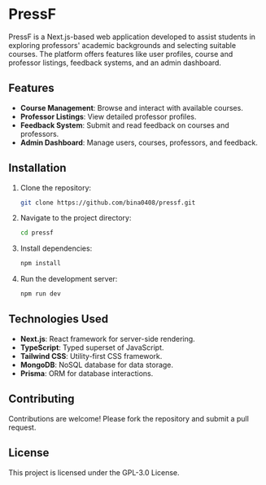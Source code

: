 
# PressF

PressF is a Next.js-based web application developed to assist students in exploring professors' academic backgrounds and selecting suitable courses. The platform offers features like user profiles, course and professor listings, feedback systems, and an admin dashboard.

## Features

- **Course Management**: Browse and interact with available courses.
- **Professor Listings**: View detailed professor profiles.
- **Feedback System**: Submit and read feedback on courses and professors.
- **Admin Dashboard**: Manage users, courses, professors, and feedback.

## Installation

1. Clone the repository:
   ```bash
   git clone https://github.com/bina0408/pressf.git
   ```
2. Navigate to the project directory:
   ```bash
   cd pressf
   ```
3. Install dependencies:
   ```bash
   npm install
   ```
4. Run the development server:
   ```bash
   npm run dev
   ```

## Technologies Used

- **Next.js**: React framework for server-side rendering.
- **TypeScript**: Typed superset of JavaScript.
- **Tailwind CSS**: Utility-first CSS framework.
- **MongoDB**: NoSQL database for data storage.
- **Prisma**: ORM for database interactions.

## Contributing

Contributions are welcome! Please fork the repository and submit a pull request.

## License

This project is licensed under the GPL-3.0 License.

